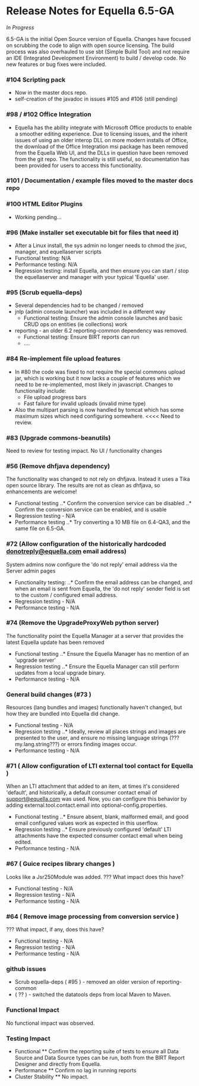 # Release Notes for Equella 6.5-GA

*_In Progress_*

6.5-GA is the initial Open Source version of Equella.  Changes have focused on scrubbing the code to align with open source licensing.  The build process was also overhauled to use sbt (Simple Build Tool) and not require an IDE (Integrated Development Environment) to build / develop code.  No new features or bug fixes were included.

### #104 Scripting pack
* Now in the master docs repo.
* self-creation of the javadoc in issues #105 and #106 (still pending)

### #98 / #102 Office Integration

* Equella has the ability integrate with Microsoft Office products to enable a smoother editing experience.  Due to licensing issues, and the inherit issues of using an older interop DLL on more modern installs of Office, the download of the Office Integration msi package has been removed from the Equella Web UI, and the DLLs in question have been removed from the git repo.  The functionality is still useful, so documentation has been provided for users to access this functionality.

### #101 / Documentation / example files moved to the master docs repo

### #100 HTML Editor Plugins

* Working pending...

### #96 (Make installer set executable bit for files that need it)

* After a Linux install, the sys admin no longer needs to chmod the jsvc, manager, and equellaserver scripts
* Functional testing:  N/A
* Performance testing: N/A
* Regression testing:  install Equella, and then ensure you can start / stop the equellaserver and manager with your typical 'Equella' user.

### #95 (Scrub equella-deps)

* Several dependencies had to be changed / removed
* jnlp (admin console launcher) was included in a different way
  * Functional testing:  Ensure the admin console launches and basic CRUD ops on entities (ie collections) work
* reporting - an older 6.2 reporting-common dependency was removed.  
  * Functional testing:  Ensure BIRT reports can run
  * ....

### #84 Re-implement file upload features

* In #80 the code was fixed to not require the special commons upload jar, which is working but it now lacks a couple of features which we need to be re-implemented, most likely in javascript.  Changes to functionality include:
  * File upload progress bars
  * Fast failure for invalid uploads (invalid mime type)
* Also the multipart parsing is now handled by tomcat which has some maximum sizes which need configuring somewhere. <<<< Need to review.

### #83 (Upgrade commons-beanutils)

Need to review for testing impact.  No UI / functionality changes

### #56 (Remove dhfjava dependency)
The functionality was changed to not rely on dhfjava.  Instead it uses a Tika open source library.  The results are not as clean as dhfjava, so enhancements are welcome!
* Functional testing
..* Confirm the conversion service can be disabled
..* Confirm the conversion service can be enabled, and is usable
* Regression testing - N/A
* Performance testing
..* Try converting a 10 MB file on 6.4-QA3, and the same file on 6.5-GA.  
### #72 (Allow configuration of the historically hardcoded donotreply@equella.com email address)
System admins now configure the 'do not reply' email address via the Server admin pages
* Functionality testing:
..* Confirm the email address can be changed, and when an email is sent from Equella, the 'do not reply' sender field is set to the custom / configured email address.
* Regression testing - N/A
* Performance testing - N/A
### #74 (Remove the UpgradeProxyWeb python server)
The functionality point the Equella Manager at a server that provides the latest Equella update has been removed
* Functional testing
..* Ensure the Equella Manager has no mention of an 'upgrade server'
* Regression testing
..* Ensure the Equella Manager can still perform updates from a local upgrade binary.
* Performance testing - N/A
### General build changes (#73 )
Resources (lang bundles and images) functionally haven't changed, but how they are bundled into Equella did change.  
* Functional testing - N/A
* Regression testing
..* Ideally, review all places strings and images are presented to the user, and ensure no missing language strings (???my.lang.string???) or errors finding images occur.
* Performance testing - N/A
### #71 ( Allow configuration of LTI external tool contact for Equella )
When an LTI attachment that added to an item, at times it's considered 'default', and historically, a default consumer contact email of support@equella.com was used.  Now, you can configure this behavior by adding external.tool.contact.email into optional-config.properties.
* Functional testing
..* Ensure absent, blank, malformed email, and good email configured values work as expected in this userflow.
* Regression testing
..* Ensure previously configured 'default' LTI attachments have the expected consumer  contact email when being edited.
* Performance testing - N/A
### #67 ( Guice recipes library changes )
Looks like a Jsr250Module was added.  ??? What impact does this have?
* Functional testing - N/A
* Regression testing - N/A
* Performance testing - N/A
### #64 ( Remove image processing from conversion service )
??? What impact, if any, does this have?
* Functional testing - N/A
* Regression testing - N/A
* Performance testing - N/A


### github issues
- Scrub equella-deps ( #95 ) - removed an older version of reporting-common
- ( ?? ) - switched the datatools deps from local Maven to Maven.
### Functional Impact
No functional impact was observed.
### Testing Impact
* Functional
** Confirm the reporting suite of tests to ensure all Data Source and Data Source types can be run, both from the BIRT Report Designer and directly from Equella.
* Performance
** Confirm no lag in running reports 
* Cluster Stability
** No impact.


